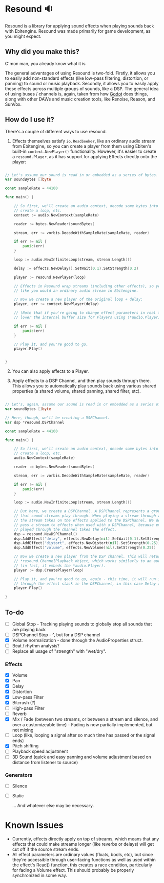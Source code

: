 # Resound 🔉

Resound is a library for applying sound effects when playing sounds back with Ebitengine. Resound was made primarily for game development, as you might expect.

## Why did you make this?

C'mon man, you already know what it is

The general advantages of using Resound is two-fold. Firstly, it allows you to easily add non-standard effects (like low-pass filtering, distortion, or panning) to sound or music playback. Secondly, it allows you to easily apply these effects across multiple groups of sounds, like a DSP. The general idea of using buses / channels is, again, taken from how [Godot](https://godotengine.org/) does things, along with other DAWs and music creation tools, like Renoise, Reason, and SunVox.

## How do I use it?

There's a couple of different ways to use resound.

1) Effects themselves satisfy `io.ReadSeeker`, like an ordinary audio stream from Ebitengine, so you can create a player from them using Ebiten's built-in `context.NewPlayer()` functionality. However, it's easier to create a `resound.Player`, as it has support for applying Effects directly onto the player:

```go

// Let's assume our sound is read in or embedded as a series of bytes.
var soundBytes []byte

const sampleRate = 44100

func main() {

    // So first, we'll create an audio context, decode some bytes into a stream,
    // create a loop, etc. 
    context := audio.NewContext(sampleRate)

    reader := bytes.NewReader(soundBytes)

    stream, err := vorbis.DecodeWithSampleRate(sampleRate, reader)

    if err != nil {
        panic(err)
    }

    loop := audio.NewInfiniteLoop(stream, stream.Length())

    delay := effects.NewDelay().SetWait(0.1).SetStrength(0.2)

    player := resound.NewPlayer(loop)

    // Effects in Resound wrap streams (including other effects), so you could just use them
    // like you would an ordinary audio stream in Ebitengine.

    // Now we create a new player of the original loop + delay:
    player, err := context.NewPlayer(delay)

    // (Note that if you're going to change effect parameters in real time, you may want to
    // lower the internal buffer size for Players using (*audio.Player).SetBufferSize())

    if err != nil {
        panic(err)
    }

    // Play it, and you're good to go.
    player.Play()


}

```

2) You can also apply effects to a Player.

2) Apply effects to a DSP Channel, and then play sounds through there. This allows you to automatically play sounds back using various shared properties (a shared volume, shared panning, shared filter, etc).

```go

// Let's, again, assume our sound is read in or embedded as a series of bytes.
var soundBytes []byte

// Here, though, we'll be creating a DSPChannel.
var dsp *resound.DSPChannel

const sampleRate = 44100

func main() {

    // So first, we'll create an audio context, decode some bytes into a stream,
    // create a loop, etc. 
    audio.NewContext(sampleRate)

    reader := bytes.NewReader(soundBytes)

    stream, err := vorbis.DecodeWithSampleRate(sampleRate, reader)

    if err != nil {
        panic(err)
    }

    loop := audio.NewInfiniteLoop(stream, stream.Length())

    // But here, we create a DSPChannel. A DSPChannel represents a group of effects
    // that sound streams play through. When playing a stream through a DSPChannel,
    // the stream takes on the effects applied to the DSPChannel. We don't have to
    // pass a stream to effects when used with a DSPChannel, because every stream
    // played through the channel takes the effect.
    dsp = resound.NewDSPChannel()
    dsp.AddEffect("delay", effects.NewDelay(nil).SetWait(0.1).SetStrength(0.25))
    dsp.AddEffect("distort", effects.NewDistort(nil).SetStrength(0.25))
    dsp.AddEffect("volume", effects.NewVolume(nil).SetStrength(0.25))

    // Now we create a new player from the DSP channel. This will return a
    // *resound.ChannelPlayback object, which works similarly to an audio.Player
    // (in fact, it embeds the *audio.Player).
    player := dsp.CreatePlayer(loop)

    // Play it, and you're good to go, again - this time, it will run its playback
    // through the effect stack in the DSPChannel, in this case Delay > Distort > Volume.
    player.Play()

}

```

## To-do

- [ ] Global Stop - Tracking playing sounds to globally stop all sounds that are playing back
- [ ] DSPChannel Stop - ^, but for a DSP channel
- [x] Volume normalization - done through the AudioProperties struct.
- [ ] Beat / rhythm analysis?
- [ ] Replace all usage of "strength" with "wet/dry".

### Effects

- [X] Volume
- [X] Pan
- [X] Delay
- [X] Distortion
- [X] Low-pass Filter
- [X] Bitcrush (?)
- [ ] High-pass Filter
- [ ] Reverb
- [x] Mix / Fade (between two streams, or between a stream and silence, and over a customizeable time) - Fading is now partially implemented, but not mixing
- [ ] Loop (like, looping a signal after so much time has passed or the signal ends)
- [x] Pitch shifting
- [ ] Playback speed adjustment
- [ ] 3D Sound (quick and easy panning and volume adjustment based on distance from listener to source)

### Generators

- [ ] Silence
- [ ] Static

  ... And whatever else may be necessary.

# Known Issues

- Currently, effects directly apply on top of streams, which means that any effects that could make streams longer (like reverbs or delays) will get cut off if the source stream ends.
- All effect parameters are ordinary values (floats, bools, etc), but since they're accessible through user-facing functions as well as used within the effect's Read() function, this creates a race condition, particularly for fading a Volume effect. This should probably be properly synchronized in some way.